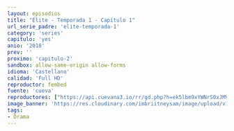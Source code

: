 ```yaml
---
layout: episodios
title: "Élite - Temporada 1 - Capítulo 1"
url_serie_padre: 'elite-temporada-1'
category: 'series'
capitulo: 'yes'
anio: '2018'
prev: ''
proximo: 'capitulo-2'
sandbox: allow-same-origin allow-forms
idioma: 'Castellano'
calidad: 'Full HD'
reproductor: fembed
fuente: 'cueva'
reproductores: ["https://api.cuevana3.io/rr/gd.php?h=ek5lbm9xYWNrS0xJMVp5b21KREk0dFBLbjVkaHhkRGdrOG1jbnBpUnhhS1ZsbXlxZE5yVDZhaXJpNWQycExuWjJidVZvWGZLcWQyZHlwWmxkdHJDcWRHU3FadVkyUT09"]
image_banner: 'https://res.cloudinary.com/imbriitneysam/image/upload/v1546279806/elite-banner-min.jpg'
tags:
- Drama
---
```












